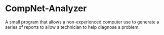 # CompNet-Analyzer
A small program that allows a non-experienced computer use to generate a series of reports to allow a technician to help diagnose a problem.
